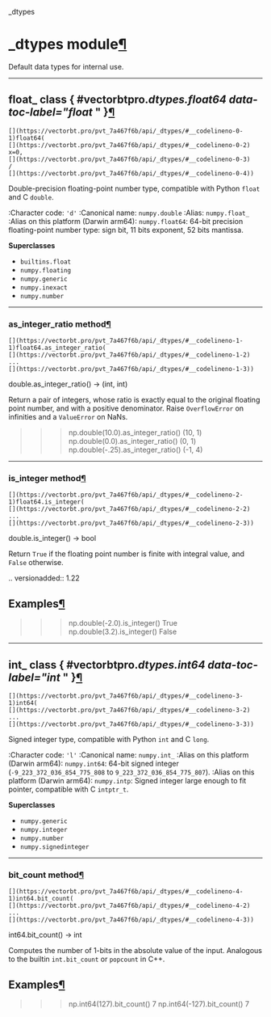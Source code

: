 _dtypes

#  _dtypes module[](https://github.com/polakowo/vectorbt.pro/blob/6e344a8230eaf718593f4570378486ee1d4178f6/vectorbtpro/_dtypes.py "Jump to source")[¶](https://vectorbt.pro/pvt_7a467f6b/api/_dtypes/#vectorbtpro._dtypes "Permanent link")

Default data types for internal use.

* * *

## float_ class[](https://github.com/polakowo/vectorbt.pro/blob/6e344a8230eaf718593f4570378486ee1d4178f6/vectorbtpro/_dtypes.py "Jump to source") { #vectorbtpro._dtypes.float64 data-toc-label="float_ " }[¶](https://vectorbt.pro/pvt_7a467f6b/api/_dtypes/#float_-class-vectorbtprodtypesfloat64-data-toc-labelfloat "Permanent link")
    
    
    [](https://vectorbt.pro/pvt_7a467f6b/api/_dtypes/#__codelineno-0-1)float64(
    [](https://vectorbt.pro/pvt_7a467f6b/api/_dtypes/#__codelineno-0-2)    x=0,
    [](https://vectorbt.pro/pvt_7a467f6b/api/_dtypes/#__codelineno-0-3)    /
    [](https://vectorbt.pro/pvt_7a467f6b/api/_dtypes/#__codelineno-0-4))
    

Double-precision floating-point number type, compatible with Python `float` and C `double`.

:Character code: `'d'` :Canonical name: `numpy.double` :Alias: `numpy.float_` :Alias on this platform (Darwin arm64): `numpy.float64`: 64-bit precision floating-point number type: sign bit, 11 bits exponent, 52 bits mantissa.

**Superclasses**

  * `builtins.float`
  * `numpy.floating`
  * `numpy.generic`
  * `numpy.inexact`
  * `numpy.number`



* * *

### as_integer_ratio method[](https://github.com/polakowo/vectorbt.pro/blob/6e344a8230eaf718593f4570378486ee1d4178f6/vectorbtpro/_dtypes.py "Jump to source")[¶](https://vectorbt.pro/pvt_7a467f6b/api/_dtypes/#vectorbtpro._dtypes.float64.as_integer_ratio "Permanent link")
    
    
    [](https://vectorbt.pro/pvt_7a467f6b/api/_dtypes/#__codelineno-1-1)float64.as_integer_ratio(
    [](https://vectorbt.pro/pvt_7a467f6b/api/_dtypes/#__codelineno-1-2)    ...
    [](https://vectorbt.pro/pvt_7a467f6b/api/_dtypes/#__codelineno-1-3))
    

double.as_integer_ratio() -> (int, int)

Return a pair of integers, whose ratio is exactly equal to the original floating point number, and with a positive denominator. Raise `OverflowError` on infinities and a `ValueError` on NaNs.

> > > np.double(10.0).as_integer_ratio() (10, 1) np.double(0.0).as_integer_ratio() (0, 1) np.double(-.25).as_integer_ratio() (-1, 4)

* * *

### is_integer method[](https://github.com/polakowo/vectorbt.pro/blob/6e344a8230eaf718593f4570378486ee1d4178f6/vectorbtpro/_dtypes.py "Jump to source")[¶](https://vectorbt.pro/pvt_7a467f6b/api/_dtypes/#vectorbtpro._dtypes.float64.is_integer "Permanent link")
    
    
    [](https://vectorbt.pro/pvt_7a467f6b/api/_dtypes/#__codelineno-2-1)float64.is_integer(
    [](https://vectorbt.pro/pvt_7a467f6b/api/_dtypes/#__codelineno-2-2)    ...
    [](https://vectorbt.pro/pvt_7a467f6b/api/_dtypes/#__codelineno-2-3))
    

double.is_integer() -> bool

Return `True` if the floating point number is finite with integral value, and `False` otherwise.

.. versionadded:: 1.22

## Examples[¶](https://vectorbt.pro/pvt_7a467f6b/api/_dtypes/#examples "Permanent link")

> > > np.double(-2.0).is_integer() True np.double(3.2).is_integer() False

* * *

## int_ class[](https://github.com/polakowo/vectorbt.pro/blob/6e344a8230eaf718593f4570378486ee1d4178f6/vectorbtpro/_dtypes.py "Jump to source") { #vectorbtpro._dtypes.int64 data-toc-label="int_ " }[¶](https://vectorbt.pro/pvt_7a467f6b/api/_dtypes/#int_-class-vectorbtprodtypesint64-data-toc-labelint "Permanent link")
    
    
    [](https://vectorbt.pro/pvt_7a467f6b/api/_dtypes/#__codelineno-3-1)int64(
    [](https://vectorbt.pro/pvt_7a467f6b/api/_dtypes/#__codelineno-3-2)    ...
    [](https://vectorbt.pro/pvt_7a467f6b/api/_dtypes/#__codelineno-3-3))
    

Signed integer type, compatible with Python `int` and C `long`.

:Character code: `'l'` :Canonical name: `numpy.int_` :Alias on this platform (Darwin arm64): `numpy.int64`: 64-bit signed integer (`-9_223_372_036_854_775_808` to `9_223_372_036_854_775_807`). :Alias on this platform (Darwin arm64): `numpy.intp`: Signed integer large enough to fit pointer, compatible with C `intptr_t`.

**Superclasses**

  * `numpy.generic`
  * `numpy.integer`
  * `numpy.number`
  * `numpy.signedinteger`



* * *

### bit_count method[](https://github.com/polakowo/vectorbt.pro/blob/6e344a8230eaf718593f4570378486ee1d4178f6/vectorbtpro/_dtypes.py "Jump to source")[¶](https://vectorbt.pro/pvt_7a467f6b/api/_dtypes/#vectorbtpro._dtypes.int64.bit_count "Permanent link")
    
    
    [](https://vectorbt.pro/pvt_7a467f6b/api/_dtypes/#__codelineno-4-1)int64.bit_count(
    [](https://vectorbt.pro/pvt_7a467f6b/api/_dtypes/#__codelineno-4-2)    ...
    [](https://vectorbt.pro/pvt_7a467f6b/api/_dtypes/#__codelineno-4-3))
    

int64.bit_count() -> int

Computes the number of 1-bits in the absolute value of the input. Analogous to the builtin `int.bit_count` or `popcount` in C++.

## Examples[¶](https://vectorbt.pro/pvt_7a467f6b/api/_dtypes/#examples_1 "Permanent link")

> > > np.int64(127).bit_count() 7 np.int64(-127).bit_count() 7
